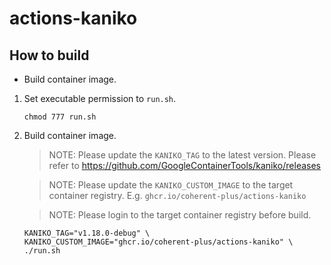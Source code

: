 # actions-kaniko

## How to build

- Build container image.

1.  Set executable permission to `run.sh`.

    ```
    chmod 777 run.sh
    ```

2.  Build container image.

    > NOTE: Please update the `KANIKO_TAG` to the latest version. Please refer to https://github.com/GoogleContainerTools/kaniko/releases

    > NOTE: Please update the `KANIKO_CUSTOM_IMAGE` to the target container registry. E.g. `ghcr.io/coherent-plus/actions-kaniko`

    > NOTE: Please login to the target container registry before build.

    ```
    KANIKO_TAG="v1.18.0-debug" \
    KANIKO_CUSTOM_IMAGE="ghcr.io/coherent-plus/actions-kaniko" \
    ./run.sh
    ```
